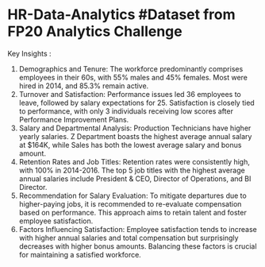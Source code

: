 # HR-Data-Analytics #Dataset from FP20 Analytics Challenge

Key Insights :

1. Demographics and Tenure: The workforce predominantly comprises employees in their 60s, with 55% males and 45% females. Most were hired in 2014, and 85.3% remain active.
2. Turnover and Satisfaction: Performance issues led 36 employees to leave, followed by salary expectations for 25. Satisfaction is closely tied to performance, with only 3 individuals receiving low scores after Performance Improvement Plans.
3. Salary and Departmental Analysis: Production Technicians have higher yearly salaries. Z Department boasts the highest average annual salary at $164K, while Sales has both the lowest average salary and bonus amount.
4. Retention Rates and Job Titles: Retention rates were consistently high, with 100% in 2014-2016. The top 5 job titles with the highest average annual salaries include President & CEO, Director of Operations, and BI Director.
5. Recommendation for Salary Evaluation: To mitigate departures due to higher-paying jobs, it is recommended to re-evaluate compensation based on performance. This approach aims to retain talent and foster employee satisfaction.
6. Factors Influencing Satisfaction: Employee satisfaction tends to increase with higher annual salaries and total compensation but surprisingly decreases with higher bonus amounts. Balancing these factors is crucial for maintaining a satisfied workforce.
